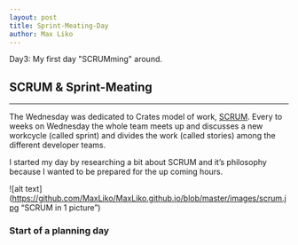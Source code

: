 ```yaml
--- 
layout: post
title: Sprint-Meating-Day
author: Max Liko
---
```


Day3: My first day "SCRUMming" around. 

## SCRUM & Sprint-Meating
----
The Wednesday was dedicated to Crates model of work, [SCRUM](https://www.scrum.org).
Every to weeks on Wednesday the whole team meets up and discusses a new workcycle (called sprint) and divides the work (called stories) among the different developer teams.

I started my day by researching a bit about SCRUM and it’s philosophy because I wanted to be prepared for the up coming  hours.

![alt text](https://github.com/MaxLiko/MaxLiko.github.io/blob/master/images/scrum.jpg “SCRUM in 1 picture”)

### Start of a planning day


